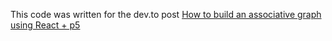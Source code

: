 This code was written for the dev.to post [How to build an associative graph using React + p5](https://dev.to/jeffml/how-to-build-an-associative-graph-using-react-p5-25ic)
